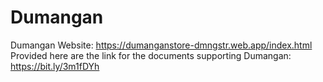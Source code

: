# Dumangan
Dumangan Website: https://dumanganstore-dmngstr.web.app/index.html
<br>Provided here are the link for the documents supporting Dumangan: https://bit.ly/3m1fDYh
